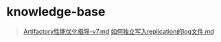 # knowledge-base
>[Artifactory性能优化指导-v7.md](Artifactory%E6%80%A7%E8%83%BD%E4%BC%98%E5%8C%96%E6%8C%87%E5%AF%BC-v7.md)
>[如何独立写入replication的log文件.md](%E5%A6%82%E4%BD%95%E7%8B%AC%E7%AB%8B%E5%86%99%E5%85%A5replication%E7%9A%84log%E6%96%87%E4%BB%B6.md)